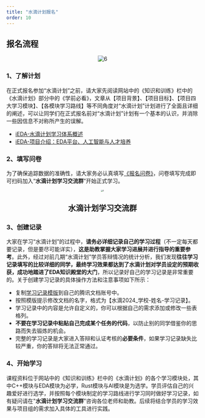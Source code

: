 ```yaml
---
title: "水滴计划报名"
order: 10
---
```


## 报名流程

<div style="text-align:center;">
    <img src="/res/images/train/signup.png" alt="6" style="zoom:100%;" />
</div>

### 1、了解计划

在正式报名参加“水滴计划”之前，请大家先阅读网站中的《知识和训练》栏中的《水滴计划》部分中的《学前必看》，文章从【项目背景】、【项目目标】、【项目四大学习模块】、【各模块学习路线】等不同角度对“水滴计划”计划进行了全面且详细的阐述，可以让同学们在正式报名前对“水滴计划”计划有一个基本的认识，并消除一些因信息不对称所产生的误解。

- [iEDA-水滴计划学习体系概述](https://www.bilibili.com/video/BV1fz4y1W7si/?spm_id_from=333.999.0.0&vd_source=2a030c96ab0749ac1be6cf4f1b9af437)
- [iEDA-项目介绍：EDA平台、人工智能与人才培养](https://www.bilibili.com/video/BV1Bu4y1B7KJ/)

### 2、填写问卷

为了确保追踪数据的准确性，请大家务必认真填写[《报名问卷》](https://wj.qq.com/s2/14858813/b6c2/)，问卷填写完成即可扫码加入“**水滴计划学习交流群**”开始正式学习。

<div style="text-align:center;">
    <img src="/res/images/train/communication_group.jpg" alt="6" style="zoom:30%;" />
    <h2 style="font-size: 20px;">水滴计划学习交流群</h2>
</div>

### 3、创建记录

大家在学习“水滴计划”的过程中，**请务必详细记录自己的学习过程**（不一定每天都要记录，但是要尽可能详实），**这是助教掌握大家学习进展并进行指导的重要参考**。此外，经过对前几期“水滴计划”学员答辩情况的统计分析，我们发现**往往学习记录填写的比较详细的同学，最终学习效果都达到了水滴计划对学员设定的预期收获，成功地踏进了EDA知识殿堂的大门**，所以记录好自己的学习记录是非常重要的。关于创建学习记录的具体操作方法和注意事项如下所示：

- 复制[学习记录模版](https://docs.qq.com/sheet/DVWxnZXh4RU1QTnRp?tab=BB08J2)到自己的腾讯文档账号中。
- 按照模版提示修改文档的名字，格式为【水滴2024_学校-姓名-学习记录】。
- 学习记录中的内容是允许自定义的，你可以根据自己的需求添加或修改一些表格列。
- **不要在学习记录中粘贴自己完成某个任务的代码**，以防止别的同学借鉴你的思路而失去锻炼的机会。
- 完整的学习记录是大家进入答辩和认证考核的**必要条件**，如果学习记录缺失比较严重，你的答辩将无法正常通过。

### 4、开始学习

课程资料位于网站中的《知识和训练》栏中的《水滴计划》的各个学习模块处，其中C++模块与EDA模块为必学，Rust模块与AI模块是为选学。学员评估自己的兴趣爱好进行选学，并按照每个模块制定的学习路线进行学习同时做好学习记录，如有疑问请在"**水滴计划学习交流群**”咨询各位老师和助教。后续将结合学员的学习效果与项目组的需求加入具体的工具进行实践。
